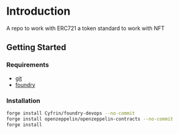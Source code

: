 # Introduction

A repo to work with ERC721 a token standard to work with NFT

## Getting Started

### Requirements

- [git](https://git-scm.com/book/en/v2/Getting-Started-Installing-Git)
- [foundry](https://getfoundry.sh/)

### Installation

```bash
forge install Cyfrin/foundry-devops --no-commit
forge install openzeppelin/openzeppelin-contracts --no-commit
forge install
```
